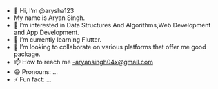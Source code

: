 - 👋 Hi, I’m @arysha123
- My name is Aryan Singh.
- 👀 I’m interested in Data Structures And Algorithms,Web Development and App Development.
- 🌱 I’m currently learning Flutter. 
- 💞️ I’m looking to collaborate on various platforms that offer me good package. 
- 📫 How to reach me -aryansingh04x@gmail.com
- 😄 Pronouns: ...
- ⚡ Fun fact: ...

<!---
arysha123/arysha123 is a ✨ special ✨ repository because its `README.md` (this file) appears on your GitHub profile.
You can click the Preview link to take a look at your changes.
--->
